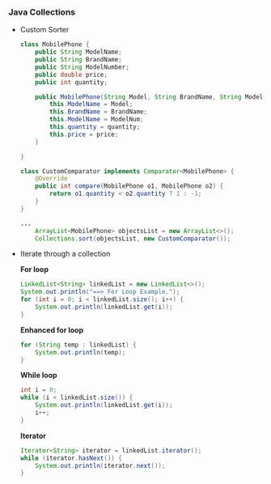 ### Java Collections

- Custom Sorter

  ```java
  class MobilePhone {
      public String ModelName;
      public String BrandName;
      public String ModelNumber;
      public double price;
      public int quantity;
  
      public MobilePhone(String Model, String BrandName, String ModelNum, int quantity, double price) {
          this.ModelName = Model;
          this.BrandName = BrandName;
          this.ModelName = ModelNum;
          this.quantity = quantity;
          this.price = price;
      }
  
  }
  
  class CustomComparator implements Comparator<MobilePhone> {
      @Override
      public int compare(MobilePhone o1, MobilePhone o2) {
          return o1.quantity < o2.quantity ? 1 : -1;
      }
  }
  
  ...
      ArrayList<MobilePhone> objectsList = new ArrayList<>();
      Collections.sort(objectsList, new CustomComparator());
  
  
  ```

  

- Iterate through a collection

  **For loop**

  ```java
  LinkedList<String> linkedList = new LinkedList<>();
  System.out.println("==> For Loop Example.");
  for (int i = 0; i < linkedList.size(); i++) {
      System.out.println(linkedList.get(i));
  }
  ```

  **Enhanced for loop**

  ```java
  for (String temp : linkedList) {
      System.out.println(temp);
  }
  ```

  **While loop**

  ```java
  int i = 0;
  while (i < linkedList.size()) {
      System.out.println(linkedList.get(i));
      i++;
  }
  ```

  **Iterator** 

  ```java
  Iterator<String> iterator = linkedList.iterator();
  while (iterator.hasNext()) {
      System.out.println(iterator.next()); 
  }
  ```
